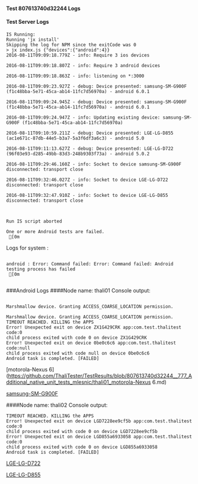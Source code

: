 #### Test 807613740d32244 Logs

#### Test Server Logs
```
IS Running:
Running 'jx install'
Skipping the log for NPM since the exitCode was 0
> jx index.js {"devices":{"android":4}}
2016-08-11T09:09:18.779Z - info: Require 3 ios devices

2016-08-11T09:09:18.807Z - info: Require 3 android devices

2016-08-11T09:09:18.863Z - info: listening on *:3000

2016-08-11T09:09:23.927Z - debug: Device presented: samsung-SM-G900F (f1c48bba-5e71-45ca-ab14-11fc7d56970a) - android 6.0.1

2016-08-11T09:09:24.945Z - debug: Device presented: samsung-SM-G900F (f1c48bba-5e71-45ca-ab14-11fc7d56970a) - android 6.0.1

2016-08-11T09:09:24.947Z - info: Updating existing device: samsung-SM-G900F (f1c48bba-5e71-45ca-ab14-11fc7d56970a)

2016-08-11T09:10:59.211Z - debug: Device presented: LGE-LG-D855 (ac1e671c-87db-44e5-b3a7-5a3f6df3a6c3) - android 5.0

2016-08-11T09:11:13.627Z - debug: Device presented: LGE-LG-D722 (96f03e93-d285-49bb-83d3-248b9303f73a) - android 5.0.2

2016-08-11T09:29:46.160Z - info: Socket to device samsung-SM-G900F disconnected: transport close

2016-08-11T09:32:46.027Z - info: Socket to device LGE-LG-D722 disconnected: transport close

2016-08-11T09:32:47.910Z - info: Socket to device LGE-LG-D855 disconnected: transport close


 
Run IS script aborted
 
One or more Android tests are failed.
 [0m

```


Logs for system : 
```

android : Error: Command failed: Error: Command failed: Android testing process has failed
 [0m


```
###Android Logs
####Node name: thali01
Console output:
```

Marshmallow device. Granting ACCESS_COARSE_LOCATION permission.

Marshmallow device. Granting ACCESS_COARSE_LOCATION permission.
TIMEOUT REACHED. KILLING the APPS
Error! Unexpected exit on device ZX1G429CRK app:com.test.thalitest code:0 
child process exited with code 0 on device ZX1G429CRK 
Error! Unexpected exit on device 0be0c6c6 app:com.test.thalitest code:null 
child process exited with code null on device 0be0c6c6 
Android task is completed. [FAILED]
```
[motorola-Nexus 6](https://github.com/ThaliTester/TestResults/blob/807613740d32244__777_Additional_native_unit_tests_mlesnic/thali01_motorola-Nexus 6.md)

[samsung-SM-G900F](https://github.com/ThaliTester/TestResults/blob/807613740d32244__777_Additional_native_unit_tests_mlesnic/thali01_samsung-SM-G900F.md)

####Node name: thali02
Console output:
```
TIMEOUT REACHED. KILLING the APPS
Error! Unexpected exit on device LGD7228ee9cf5b app:com.test.thalitest code:0 
child process exited with code 0 on device LGD7228ee9cf5b 
Error! Unexpected exit on device LGD855a6933058 app:com.test.thalitest code:0 
child process exited with code 0 on device LGD855a6933058 
Android task is completed. [FAILED]
```
[LGE-LG-D722](https://github.com/ThaliTester/TestResults/blob/807613740d32244__777_Additional_native_unit_tests_mlesnic/thali02_LGE-LG-D722.md)

[LGE-LG-D855](https://github.com/ThaliTester/TestResults/blob/807613740d32244__777_Additional_native_unit_tests_mlesnic/thali02_LGE-LG-D855.md)





